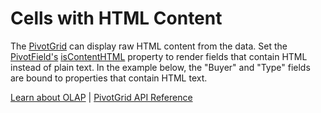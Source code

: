 Cells with HTML Content
============

The [PivotGrid](https://www.grapecity.com/wijmo/api/classes/wijmo_olap.pivotgrid.html) can display raw HTML content from the data. Set the [PivotField's](https://www.grapecity.com/wijmo/api/classes/wijmo_olap.pivotfield.html) [isContentHTML](https://www.grapecity.com/wijmo/api/classes/wijmo_olap.pivotfield.html#iscontenthtml) property to render fields that contain HTML instead of plain text. In the example below, the "Buyer" and "Type" fields are bound to properties that contain HTML text.

[Learn about OLAP](https://www.grapecity.com/wijmo-olap) | [PivotGrid API Reference](https://www.grapecity.com/wijmo/api/classes/wijmo_olap.pivotgrid.html)